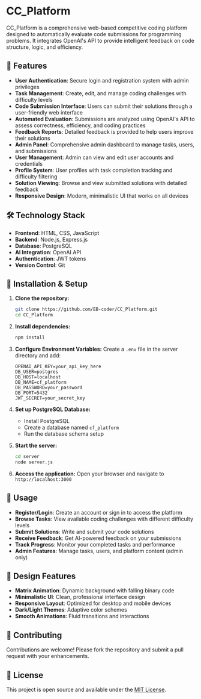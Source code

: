 # CC_Platform

CC_Platform is a comprehensive web-based competitive coding platform designed to automatically evaluate code submissions for programming problems. It integrates OpenAI's API to provide intelligent feedback on code structure, logic, and efficiency.

## 🚀 Features

- **User Authentication**: Secure login and registration system with admin privileges
- **Task Management**: Create, edit, and manage coding challenges with difficulty levels
- **Code Submission Interface**: Users can submit their solutions through a user-friendly web interface
- **Automated Evaluation**: Submissions are analyzed using OpenAI's API to assess correctness, efficiency, and coding practices
- **Feedback Reports**: Detailed feedback is provided to help users improve their solutions
- **Admin Panel**: Comprehensive admin dashboard to manage tasks, users, and submissions
- **User Management**: Admin can view and edit user accounts and credentials
- **Profile System**: User profiles with task completion tracking and difficulty filtering
- **Solution Viewing**: Browse and view submitted solutions with detailed feedback
- **Responsive Design**: Modern, minimalistic UI that works on all devices

## 🛠️ Technology Stack

- **Frontend**: HTML, CSS, JavaScript
- **Backend**: Node.js, Express.js
- **Database**: PostgreSQL
- **AI Integration**: OpenAI API
- **Authentication**: JWT tokens
- **Version Control**: Git

## 🔧 Installation & Setup

1. **Clone the repository:**
   ```bash
   git clone https://github.com/EB-coder/CC_Platform.git
   cd CC_Platform
   ```

2. **Install dependencies:**
   ```bash
   npm install
   ```

3. **Configure Environment Variables:**
   Create a `.env` file in the server directory and add:
   ```env
   OPENAI_API_KEY=your_api_key_here
   DB_USER=postgres
   DB_HOST=localhost
   DB_NAME=cf_platform
   DB_PASSWORD=your_password
   DB_PORT=5432
   JWT_SECRET=your_secret_key
   ```

4. **Set up PostgreSQL Database:**
   - Install PostgreSQL
   - Create a database named `cf_platform`
   - Run the database schema setup

5. **Start the server:**
   ```bash
   cd server
   node server.js
   ```

6. **Access the application:**
   Open your browser and navigate to `http://localhost:3000`

## 📄 Usage

- **Register/Login**: Create an account or sign in to access the platform
- **Browse Tasks**: View available coding challenges with different difficulty levels
- **Submit Solutions**: Write and submit your code solutions
- **Receive Feedback**: Get AI-powered feedback on your submissions
- **Track Progress**: Monitor your completed tasks and performance
- **Admin Features**: Manage tasks, users, and platform content (admin only)

## 🎨 Design Features

- **Matrix Animation**: Dynamic background with falling binary code
- **Minimalistic UI**: Clean, professional interface design
- **Responsive Layout**: Optimized for desktop and mobile devices
- **Dark/Light Themes**: Adaptive color schemes
- **Smooth Animations**: Fluid transitions and interactions

## 📌 Contributing

Contributions are welcome! Please fork the repository and submit a pull request with your enhancements.

## 📝 License

This project is open source and available under the [MIT License](LICENSE).
